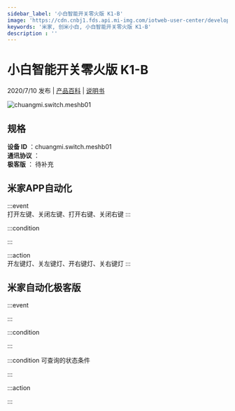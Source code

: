 ```yaml
---
sidebar_label: '小白智能开关零火版 K1-B'
image: 'https://cdn.cnbj1.fds.api.mi-img.com/iotweb-user-center/developer_1679047615585jLaFDRil.png?GalaxyAccessKeyId=AKVGLQWBOVIRQ3XLEW&Expires=9223372036854775807&Signature=9yA23Cxjbo7aQwLqG0L1CW2e2oc='
keywords: '米家, 创米小白, 小白智能开关零火版 K1-B'
description : ''
---
```

# 小白智能开关零火版 K1-B

2020/7/10 发布 | [产品百科](https://home.mi.com/webapp/content/baike/product/index.html?model=chuangmi.switch.meshb01/) | [说明书](https://home.mi.com/views/introduction.html?model=chuangmi.switch.meshb01&region=cn)

![chuangmi.switch.meshb01](https://cdn.cnbj1.fds.api.mi-img.com/iotweb-user-center/developer_1679047615585jLaFDRil.png?GalaxyAccessKeyId=AKVGLQWBOVIRQ3XLEW&Expires=9223372036854775807&Signature=9yA23Cxjbo7aQwLqG0L1CW2e2oc=)

## 规格  
> 
**设备 ID** ：chuangmi.switch.meshb01  
**通讯协议** ：  
**极客版**  ： 待补充 


## 米家APP自动化  

:::event  
打开左键、关闭左键、打开右键、关闭右键
:::

:::condition  

:::

:::action   
开左键灯、关左键灯、开右键灯、关右键灯
:::

## 米家自动化极客版  

:::event  

:::

:::condition  

:::

:::condition 可查询的状态条件  

:::

:::action  

:::

        
